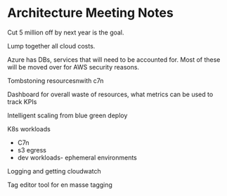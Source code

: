 # Architecture Meeting Notes
Cut 5 million off by next year is the goal.

Lump together all cloud costs.

Azure has DBs, services that will need to be accounted for. Most of these will be moved over for AWS security reasons.

Tombstoning resourcesnwith c7n

Dashboard for overall waste of resources, what metrics can be used to track KPIs

Intelligent scaling from blue green deploy 

K8s workloads

- C7n
- s3 egress 
- dev workloads- ephemeral environments

Logging and getting cloudwatch 

Tag editor tool for en masse tagging
